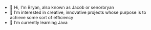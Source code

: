 - 👋 Hi, I’m Bryan, also known as Jacob or senorbryan
- 👀 I’m interested in creative, innovative projects whose purpose is to achieve some sort of efficiency
- 🌱 I’m currently learning Java

<!---
senorbryan/senorbryan is a ✨ special ✨ repository because its `README.md` (this file) appears on your GitHub profile.
You can click the Preview link to take a look at your changes.
--->
